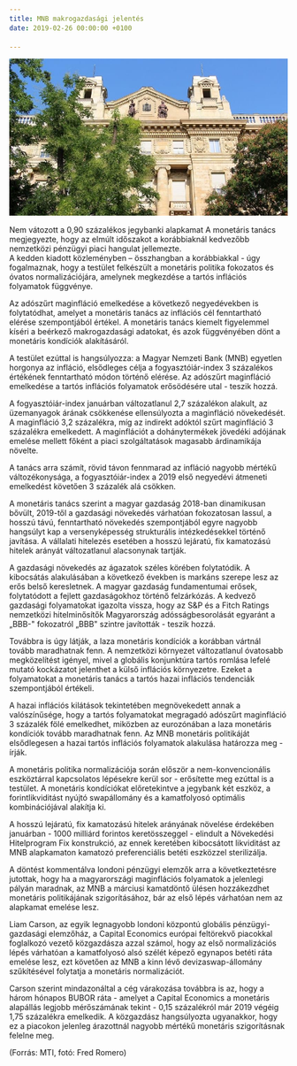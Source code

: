 ```yaml
---
title: MNB makrogazdasági jelentés
date: 2019-02-26 00:00:00 +0100

---
```

![](/uploads/6.jpg)

Nem vátozott a 0,90 százalékos jegybanki alapkamat A monetáris tanács megjegyezte, hogy az elmúlt időszakot a korábbiaknál kedvezőbb nemzetközi pénzügyi piaci hangulat jellemezte.  
A kedden kiadott közleményben – összhangban a korábbiakkal - úgy fogalmaznak, hogy a testület felkészült a monetáris politika fokozatos és óvatos normalizációjára, amelynek megkezdése a tartós inflációs folyamatok függvénye.

Az adószűrt maginfláció emelkedése a következő negyedévekben is folytatódhat, amelyet a monetáris tanács az inflációs cél fenntartható elérése szempontjából értékel. A monetáris tanács kiemelt figyelemmel kíséri a beérkező makrogazdasági adatokat, és azok függvényében dönt a monetáris kondíciók alakításáról.

A testület ezúttal is hangsúlyozza: a Magyar Nemzeti Bank (MNB) egyetlen horgonya az infláció, elsődleges célja a fogyasztóiár-index 3 százalékos értékének fenntartható módon történő elérése. Az adószűrt maginfláció emelkedése a tartós inflációs folyamatok erősödésére utal - teszik hozzá.

A fogyasztóiár-index januárban változatlanul 2,7 százalékon alakult, az üzemanyagok árának csökkenése ellensúlyozta a maginfláció növekedését. A maginfláció 3,2 százalékra, míg az indirekt adóktól szűrt maginfláció 3 százalékra emelkedett. A maginflációt a dohánytermékek jövedéki adójának emelése mellett főként a piaci szolgáltatások magasabb árdinamikája növelte.

A tanács arra számít, rövid távon fennmarad az infláció nagyobb mértékű változékonysága, a fogyasztóiár-index a 2019 első negyedévi átmeneti emelkedést követően 3 százalék alá csökken.

A monetáris tanács szerint a magyar gazdaság 2018-ban dinamikusan bővült, 2019-től a gazdasági növekedés várhatóan fokozatosan lassul, a hosszú távú, fenntartható növekedés szempontjából egyre nagyobb hangsúlyt kap a versenyképesség strukturális intézkedésekkel történő javítása. A vállalati hitelezés esetében a hosszú lejáratú, fix kamatozású hitelek arányát változatlanul alacsonynak tartják.

A gazdasági növekedés az ágazatok széles körében folytatódik. A kibocsátás alakulásában a következő években is markáns szerepe lesz az erős belső keresletnek. A magyar gazdaság fundamentumai erősek, folytatódott a fejlett gazdaságokhoz történő felzárkózás. A kedvező gazdasági folyamatokat igazolta vissza, hogy az S&P és a Fitch Ratings nemzetközi hitelminősítők Magyarország adósságbesorolását egyaránt a „BBB-" fokozatról „BBB" szintre javították - teszik hozzá.

Továbbra is úgy látják, a laza monetáris kondíciók a korábban vártnál tovább maradhatnak fenn. A nemzetközi környezet változatlanul óvatosabb megközelítést igényel, mivel a globális konjunktúra tartós romlása lefelé mutató kockázatot jelenthet a külső inflációs környezetre. Ezeket a folyamatokat a monetáris tanács a tartós hazai inflációs tendenciák szempontjából értékeli.

A hazai inflációs kilátások tekintetében megnövekedett annak a valószínűsége, hogy a tartós folyamatokat megragadó adószűrt maginfláció 3 százalék fölé emelkedhet, miközben az eurozónában a laza monetáris kondíciók tovább maradhatnak fenn. Az MNB monetáris politikáját elsődlegesen a hazai tartós inflációs folyamatok alakulása határozza meg - írják.

A monetáris politika normalizációja során először a nem-konvencionális eszköztárral kapcsolatos lépésekre kerül sor - erősítette meg ezúttal is a testület. A monetáris kondíciókat előretekintve a jegybank két eszköz, a forintlikviditást nyújtó swapállomány és a kamatfolyosó optimális kombinációjával alakítja ki.

A hosszú lejáratú, fix kamatozású hitelek arányának növelése érdekében januárban - 1000 milliárd forintos keretösszeggel - elindult a Növekedési Hitelprogram Fix konstrukció, az ennek keretében kibocsátott likviditást az MNB alapkamaton kamatozó preferenciális betéti eszközzel sterilizálja.

A döntést kommentálva londoni pénzügyi elemzők arra a következtetésre jutottak, hogy ha a magyarországi maginflációs folyamatok a jelenlegi pályán maradnak, az MNB a márciusi kamatdöntő ülésen hozzákezdhet monetáris politikájának szigorításához, bár az első lépés várhatóan nem az alapkamat emelése lesz.

Liam Carson, az egyik legnagyobb londoni központú globális pénzügyi-gazdasági elemzőház, a Capital Economics európai feltörekvő piacokkal foglalkozó vezető közgazdásza azzal számol, hogy az első normalizációs lépés várhatóan a kamatfolyosó alsó szélét képező egynapos betéti ráta emelése lesz, ezt követően az MNB a kinn lévő devizaswap-állomány szűkítésével folytatja a monetáris normalizációt.

Carson szerint mindazonáltal a cég várakozása továbbra is az, hogy a három hónapos BUBOR ráta - amelyet a Capital Economics a monetáris alapállás legjobb mérőszámának tekint - 0,15 százalékról már 2019 végéig 1,75 százalékra emelkedik. A közgazdász hangsúlyozta ugyanakkor, hogy ez a piacokon jelenleg árazottnál nagyobb mértékű monetáris szigorításnak felelne meg.

(Forrás: MTI, fotó: Fred Romero)